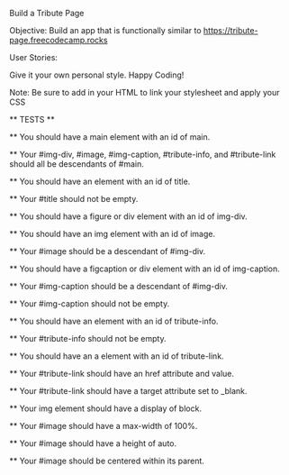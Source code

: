 Build a Tribute Page

Objective: Build an app that is functionally similar to 
https://tribute-page.freecodecamp.rocks

User Stories:

<!-- Your tribute page should have a main element with a corresponding id of main, which contains all other elements -->

<!--You should see an element with an id of title, which contains a string (i.e. text), that describes the subject of the tribute page (e.g. "Dr. Norman Borlaug")-->

<!--You should see either a figure or a div element with an id of img-div-->

<!--Within the #img-div element, you should see an img element with a corresponding id="image"-->

<!--Within the #img-div element, you should see an element with a corresponding id="img-caption" that contains textual content describing the image shown in #img-div-->

<!--You should see an element with a corresponding id="tribute-info", which contains textual content describing the subject of the tribute page-->

<!--You should see an a element with a corresponding id="tribute-link", which links to an outside site, that contains additional information about the subject of the tribute page. HINT: You must give your element an attribute of target and set it to _blank in order for your link to open in a new tab-->

<!--Your #image should use max-width and height properties to resize responsively, relative to the width of its parent element, without exceeding its original size-->

<!--Your img element should be centered within its parent element
Fulfill the user stories and pass all the tests below to complete this project.-->

Give it your own personal style. Happy Coding!

Note: Be sure to add <link rel="stylesheet" href="styles.css"> in your HTML to link your stylesheet and apply your CSS


**  TESTS  **

**  You should have a main element with an id of main.

**  Your #img-div, #image, #img-caption, #tribute-info, and            #tribute-link should all be descendants of #main.

**  You should have an element with an id of title.

**  Your #title should not be empty.

**  You should have a figure or div element with an id of img-div.

**  You should have an img element with an id of image.

**  Your #image should be a descendant of #img-div.

**  You should have a figcaption or div element with an id of img-caption.

**  Your #img-caption should be a descendant of #img-div.

**  Your #img-caption should not be empty.

**  You should have an element with an id of tribute-info.

**  Your #tribute-info should not be empty.

**  You should have an a element with an id of tribute-link.

**  Your #tribute-link should have an href attribute and value.

**  Your #tribute-link should have a target attribute set to _blank.

**  Your img element should have a display of block.

**  Your #image should have a max-width of 100%.

**  Your #image should have a height of auto.

**  Your #image should be centered within its parent.
